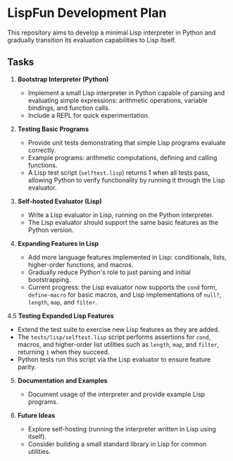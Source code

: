 # LispFun Development Plan

This repository aims to develop a minimal Lisp interpreter in Python and gradually transition its evaluation capabilities to Lisp itself.

## Tasks

1. **Bootstrap Interpreter (Python)**
   - Implement a small Lisp interpreter in Python capable of parsing and evaluating simple expressions: arithmetic operations, variable bindings, and function calls.
   - Include a REPL for quick experimentation.

2. **Testing Basic Programs**
   - Provide unit tests demonstrating that simple Lisp programs evaluate correctly.
   - Example programs: arithmetic computations, defining and calling functions.
   - A Lisp test script (`selftest.lisp`) returns 1 when all tests pass, allowing Python to verify functionality by running it through the Lisp evaluator.

3. **Self-hosted Evaluator (Lisp)**
   - Write a Lisp evaluator in Lisp, running on the Python interpreter.
   - The Lisp evaluator should support the same basic features as the Python version.

4. **Expanding Features in Lisp**
   - Add more language features implemented in Lisp: conditionals, lists, higher-order functions, and macros.
   - Gradually reduce Python's role to just parsing and initial bootstrapping.
   - Current progress: the Lisp evaluator now supports the `cond` form, `define-macro` for basic macros, and Lisp implementations of `null?`, `length`, `map`, and `filter`.

4.5 **Testing Expanded Lisp Features**
   - Extend the test suite to exercise new Lisp features as they are added.
   - The `tests/lisp/selftest.lisp` script performs assertions for `cond`, macros, and higher-order list utilities such as `length`, `map`, and `filter`, returning `1` when they succeed.
   - Python tests run this script via the Lisp evaluator to ensure feature parity.

5. **Documentation and Examples**
   - Document usage of the interpreter and provide example Lisp programs.

6. **Future Ideas**
   - Explore self-hosting (running the interpreter written in Lisp using itself).
   - Consider building a small standard library in Lisp for common utilities.

